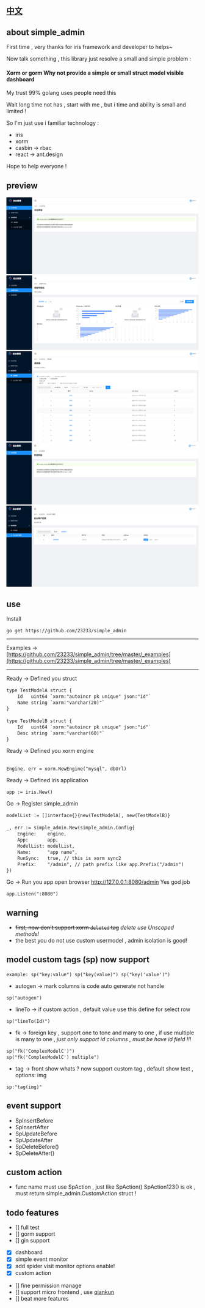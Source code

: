 ## [中文](https://github.com/23233/simple_admin/blob/master/README_ZH.md)

## about simple_admin

First time , very thanks for iris framework and developer to helps~

Now talk something , this library just resolve a small and simple problem :

#### Xorm or gorm Why not provide a simple or small struct model visible dashboard

My trust 99% golang uses people need this 

Wait long time not has , start with me , but i time and ability is small and limited !

So I'm just use i familiar technology :

* iris
* xorm
* casbin -> rbac
* react -> ant.design

Hope to help everyone !

## preview
![welcome](https://raw.githubusercontent.com/23233/simple_admin/master/_preview/welcome.png)
![dashBoard](https://raw.githubusercontent.com/23233/simple_admin/master/_preview/dashBoard.png)
![dataList](https://raw.githubusercontent.com/23233/simple_admin/master/_preview/dataList.png)
![guest](https://raw.githubusercontent.com/23233/simple_admin/master/_preview/guest.png)
![userManage](https://raw.githubusercontent.com/23233/simple_admin/master/_preview/userManage.png)

## use

Install
```
go get https://github.com/23233/simple_admin
```
___
Examples ->  [https://github.com/23233/simple_admin/tree/master/_examples](https://github.com/23233/simple_admin/tree/master/_examples)

___

Ready -> Defined you struct
```
type TestModelA struct {
	Id   uint64 `xorm:"autoincr pk unique" json:"id"`
	Name string `xorm:"varchar(20)"`
}

type TestModelB struct {
	Id   uint64 `xorm:"autoincr pk unique" json:"id"`
	Desc string `xorm:"varchar(60)"`
}
```
Ready -> Defined you xorm engine

```

Engine, err = xorm.NewEngine("mysql", dbUrl)

```

Ready -> Defined iris application
```
app := iris.New()
```

Go -> Register simple_admin
```
modelList := []interface{}{new(TestModelA), new(TestModelB)}

_, err := simple_admin.New(simple_admin.Config{
    Engine:    engine,
    App:       app,
    ModelList: modelList,
    Name:      "app name",
    RunSync:   true, // this is xorm sync2
    Prefix:    "/admin", // path prefix like app.Prefix("/admin")
})
```

Go -> Run you app  open browser http://127.0.0.1:8080/admin Yes god job
```
app.Listen(":8080")
```

## warning
* ~~first, now don't support xorm  `deleted` tag~~ *delete use Unscoped methods!*
* the best you do not use custom usermodel , admin isolation is good!

## model custom tags (sp) now support
```golang
example: sp("key:value") sp("key(value)") sp("key('value')")
```
* autogen  -> mark columns is code auto generate not handle
```golang
sp("autogen")
```
* lineTo -> if custom action , default value use this define for select row
```golang
sp("lineTo(Id)")
```
* fk -> foreign key , support one to tone and many to one , if use multiple is many to one , *just only support id columns , must be have id field !!!* 
```golang
sp("fk('ComplexModelC')") 
sp("fk('ComplexModelC') multiple")
```
* tag -> front show whats ? now support custom tag , default show text , options: img  
```golang
sp:"tag(img)"
```

## event support 
* SpInsertBefore
* SpInsertAfter
* SpUpdateBefore
* SpUpdateAfter
* SpDeleteBefore() 
* SpDeleteAfter()

## custom action
* func name must use SpAction , just like SpAction() SpAction123() is ok , must return simple_admin.CustomAction struct !

## todo features
- [] full test
- [] gorm support
- [] gin support
- [x] dashboard
- [x] simple event monitor
- [x] add spider visit monitor options enable!
- [x] custom action 
- [] fine permission manage
- [] support micro frontend , use [qiankun](https://github.com/umijs/qiankun)
- [] beat more features  
